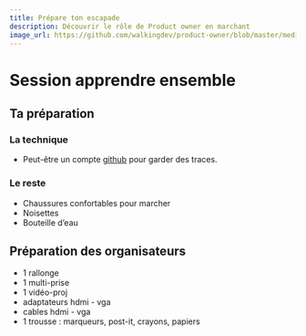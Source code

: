 ```yaml
---
title: Prépare ton escapade
description: Découvrir le rôle de Product owner en marchant
image_url: https://github.com/walkingdev/product-owner/blob/master/media/cover-walking-dev.jpg?raw=true
---
```


# Session apprendre ensemble

## Ta préparation

### La technique
- Peut-être un compte [github](https://github.com/join?source=header-home) pour garder des traces.

### Le reste
- Chaussures confortables pour marcher
- Noisettes
- Bouteille d’eau

## Préparation des organisateurs
* 1 rallonge
* 1 multi-prise
* 1 vidéo-proj
* adaptateurs hdmi - vga
* cables hdmi - vga
* 1 trousse : marqueurs, post-it, crayons, papiers
